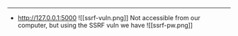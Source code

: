 ***
- http://127.0.0.1:5000 
![[ssrf-vuln.png]]
Not accessible from our computer, but using the SSRF vuln we have
![[ssrf-pw.png]]
